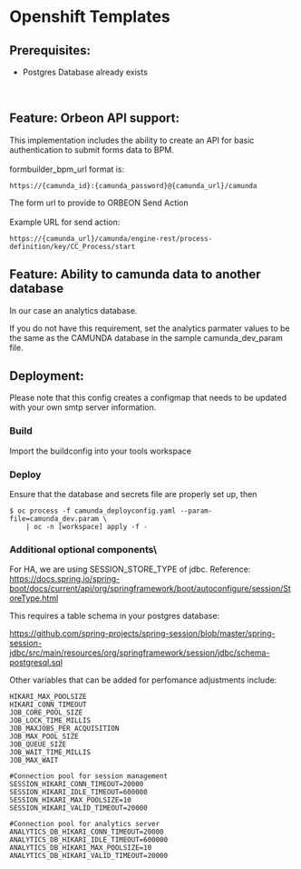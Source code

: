 # Openshift Templates

## Prerequisites:
* Postgres Database already exists
<br/>

## Feature: Orbeon API support:
This implementation includes the ability to create an API for basic authentication to submit forms data to BPM.
<br/><br/>
formbuilder_bpm_url format is: 

```
https://{camunda_id}:{camunda_password}@{camunda_url}/camunda
```
The form url to provide to ORBEON Send Action <br/><br/>
Example URL for send action:  

```
https://{camunda_url}/camunda/engine-rest/process-definition/key/CC_Process/start
```

## Feature: Ability to camunda data to another database

In our case an analytics database.  

If you do not have this requirement, set the analytics parmater values to be the same as the CAMUNDA database in the sample camunda_dev_param file.

## Deployment:
Please note that this config creates a configmap that needs to be updated with your own smtp server information.

### Build

Import the buildconfig into your tools workspace

### Deploy

Ensure that the database and secrets file are properly set up, then
```
$ oc process -f camunda_deployconfig.yaml --param-file=camunda_dev.param \
    | oc -n [workspace] apply -f -
```

### Additional optional components\

For HA, we are using SESSION_STORE_TYPE of jdbc.  Reference: https://docs.spring.io/spring-boot/docs/current/api/org/springframework/boot/autoconfigure/session/StoreType.html

This requires a table schema in your postgres database:

https://github.com/spring-projects/spring-session/blob/master/spring-session-jdbc/src/main/resources/org/springframework/session/jdbc/schema-postgresql.sql

Other variables that can be added for perfomance adjustments include:

```
HIKARI_MAX_POOLSIZE
HIKARI_CONN_TIMEOUT
JOB_CORE_POOL_SIZE
JOB_LOCK_TIME_MILLIS
JOB_MAXJOBS_PER_ACQUISITION
JOB_MAX_POOL_SIZE
JOB_QUEUE_SIZE
JOB_WAIT_TIME_MILLIS
JOB_MAX_WAIT

#Connection pool for session management
SESSION_HIKARI_CONN_TIMEOUT=20000
SESSION_HIKARI_IDLE_TIMEOUT=600000
SESSION_HIKARI_MAX_POOLSIZE=10
SESSION_HIKARI_VALID_TIMEOUT=20000

#Connection pool for analytics server
ANALYTICS_DB_HIKARI_CONN_TIMEOUT=20000
ANALYTICS_DB_HIKARI_IDLE_TIMEOUT=600000
ANALYTICS_DB_HIKARI_MAX_POOLSIZE=10
ANALYTICS_DB_HIKARI_VALID_TIMEOUT=20000
 ```
